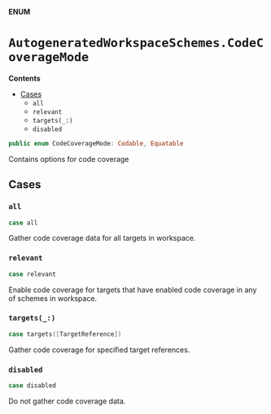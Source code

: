 **ENUM**

# `AutogeneratedWorkspaceSchemes.CodeCoverageMode`

**Contents**

- [Cases](#cases)
  - `all`
  - `relevant`
  - `targets(_:)`
  - `disabled`

```swift
public enum CodeCoverageMode: Codable, Equatable
```

Contains options for code coverage

## Cases
### `all`

```swift
case all
```

Gather code coverage data for all targets in workspace.

### `relevant`

```swift
case relevant
```

Enable code coverage for targets that have enabled code coverage in any of schemes in workspace.

### `targets(_:)`

```swift
case targets([TargetReference])
```

Gather code coverage for specified target references.

### `disabled`

```swift
case disabled
```

Do not gather code coverage data.
